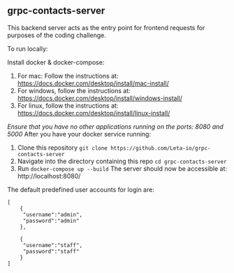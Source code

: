 ## grpc-contacts-server

This backend server acts as the entry point for frontend requests for purposes of the coding challenge.

To run locally:

Install docker & docker-compose:

1. For mac: Follow the instructions at: https://docs.docker.com/desktop/install/mac-install/
2. For windows, follow the instructions at: https://docs.docker.com/desktop/install/windows-install/
3. For linux, follow the instructions at: https://docs.docker.com/desktop/install/linux-install/

*_Ensure that you have no other applications running on the ports: 8080 and 5000_*
After you have your docker service running:

1. Clone this repository `git clone https://github.com/Leta-io/grpc-contacts-server`
2. Navigate into the directory containing this repo `cd grpc-contacts-server`
3. Run `docker-compose up --build`
   The server should now be accessible at: http://localhost:8080/

The default predefined user accounts for login are:

```
[
    {
     "username":"admin",
     "password":"admin"
    },
    
    {
     "username":"staff",
     "password":"staff"
    }
]
```